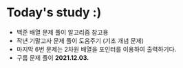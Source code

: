 # Today's study :)
- 백준 배열 문제 풀이 알고리즘 참고용
- 작년 기말고사 문제 풀이 도움주기 (기초 개념 문제)
- 마지막 6번 문제는 2차원 배열을 포인터를 이용하여 출력하기다.
- 구름 문제 풀이
**2021.12.03.**
